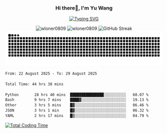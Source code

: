 <h3 align="center">Hi there👋, I'm Yu Wang</h1>

<p align="center"><a href="https://git.io/typing-svg"><img src="https://readme-typing-svg.demolab.com?font=Alex+Brush&size=18&pause=1000&color=716A50&background=6F66FF00&center=true&vCenter=true&width=435&lines=To+love+oneself+is+the+beginning+of+a+lifelong+romance.+%E2%80%94+Oscar+Wilde" alt="Typing SVG" /></a></p>


<p align="center">
 <img src="https://github-readme-stats.vercel.app/api/top-langs?username=wloner0809&show_icons=true&locale=en&layout=compact" alt="wloner0809" height=120 />
 <img src="https://github-readme-stats.vercel.app/api?username=wloner0809&show_icons=true&locale=en" alt="wloner0809" height=120 />
 <img src="https://github-readme-streak-stats.herokuapp.com?user=wloner0809&theme=microsoft" alt="GitHub Streak" height=120 />
 <img src="https://github.com/Wloner0809/Wloner0809/blob/output/github-contribution-grid-snake.svg">
</p>
 
<!--START_SECTION:waka-->

```txt
From: 22 August 2025 - To: 29 August 2025

Total Time: 44 hrs 38 mins

Python       28 hrs 40 mins  ███████████████░░░░░░░░░░   60.07 %
Bash         9 hrs 7 mins    ████▓░░░░░░░░░░░░░░░░░░░░   19.13 %
Other        3 hrs 5 mins    █▓░░░░░░░░░░░░░░░░░░░░░░░   06.46 %
JSON         3 hrs 1 min     █▓░░░░░░░░░░░░░░░░░░░░░░░   06.32 %
YAML         2 hrs 17 mins   █▒░░░░░░░░░░░░░░░░░░░░░░░   04.79 %
```

<!--END_SECTION:waka-->

[![Total Coding Time](https://wakatime.com/badge/user/3b010e91-e8bb-445f-9eac-c8ab5bc30cb6.svg)](https://wakatime.com/@3b010e91-e8bb-445f-9eac-c8ab5bc30cb6)
